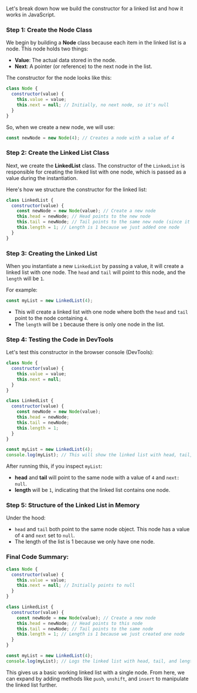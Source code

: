 Let's break down how we build the constructor for a linked list and how it works in JavaScript.

### Step 1: **Create the Node Class**

We begin by building a **Node** class because each item in the linked list is a node. This node holds two things:
- **Value**: The actual data stored in the node.
- **Next**: A pointer (or reference) to the next node in the list.

The constructor for the node looks like this:

```js
class Node {
  constructor(value) {
    this.value = value;
    this.next = null; // Initially, no next node, so it's null
  }
}
```

So, when we create a new node, we will use:

```js
const newNode = new Node(4); // Creates a node with a value of 4
```

### Step 2: **Create the Linked List Class**

Next, we create the **LinkedList** class. The constructor of the `LinkedList` is responsible for creating the linked list with one node, which is passed as a value during the instantiation.

Here's how we structure the constructor for the linked list:

```js
class LinkedList {
  constructor(value) {
    const newNode = new Node(value); // Create a new node
    this.head = newNode; // Head points to the new node
    this.tail = newNode; // Tail points to the same new node (since it's the only node)
    this.length = 1; // Length is 1 because we just added one node
  }
}
```

### Step 3: **Creating the Linked List**

When you instantiate a new `LinkedList` by passing a value, it will create a linked list with one node. The `head` and `tail` will point to this node, and the `length` will be `1`.

For example:

```js
const myList = new LinkedList(4);
```

- This will create a linked list with one node where both the `head` and `tail` point to the node containing `4`.
- The `length` will be `1` because there is only one node in the list.

### Step 4: **Testing the Code in DevTools**

Let's test this constructor in the browser console (DevTools):

```js
class Node {
  constructor(value) {
    this.value = value;
    this.next = null;
  }
}

class LinkedList {
  constructor(value) {
    const newNode = new Node(value);
    this.head = newNode;
    this.tail = newNode;
    this.length = 1;
  }
}

const myList = new LinkedList(4);
console.log(myList); // This will show the linked list with head, tail, and length
```

After running this, if you inspect `myList`:

- **head** and **tail** will point to the same node with a value of `4` and `next: null`.
- **length** will be `1`, indicating that the linked list contains one node.

### Step 5: **Structure of the Linked List in Memory**

Under the hood:
- `head` and `tail` both point to the same node object. This node has a value of `4` and `next` set to `null`.
- The length of the list is 1 because we only have one node.

### Final Code Summary:

```js
class Node {
  constructor(value) {
    this.value = value;
    this.next = null; // Initially points to null
  }
}

class LinkedList {
  constructor(value) {
    const newNode = new Node(value); // Create a new node
    this.head = newNode; // Head points to this node
    this.tail = newNode; // Tail points to the same node
    this.length = 1; // Length is 1 because we just created one node
  }
}

const myList = new LinkedList(4);
console.log(myList); // Logs the linked list with head, tail, and length
```

This gives us a basic working linked list with a single node. From here, we can expand by adding methods like `push`, `unshift`, and `insert` to manipulate the linked list further.
